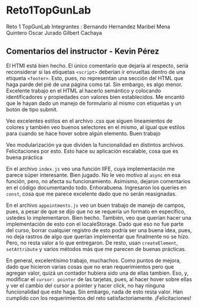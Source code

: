 # Reto1TopGunLab
Reto 1 TopGunLab
Integrantes :
Bernando Hernandez
Maribel Mena Quintero
Oscar Jurado
Gilbert Cachaya 


## Comentarios del instructor - Kevin Pérez
El HTMl está bien hecho. El único comentarío que dejaría al respecto, sería reconsiderar si las etiquetas `<script>` deberían ir envueltas dentro de una etiqueta `<footer>`. Esto, pues, no representan una sección del HTML que haga parde del pié de una página como tal. Sin embargo, es algo menor. Excelente trabajo en el HTML al hacerlo semántico y colocando identificadores y propiedades con valores bien establecidos. Me encantó que le hayan dado un manejo de formulario al mismo con etiquetas y un botón de tipo submit.

Veo excelentes estilos en el archivo .css que siguen lineamientos de colores y también veo buenos selectores en el mismo, al igual que estilos para cuando se hace hover sobre algún elemento. Buen trabajo

Veo modularización ya que dividen la funcionalidad en distintos archivos. Felicitaciones por esto. Esto hace su aplicación escalable, cosa que es buena práctica

En el archivo `index.js` veo una función IIFE, cuya implementación me parece súper interesante. Bien jugado. No le veo motivo al `async` en esa función, pero, no afecta su funcionamiento. Asimismo, dejaron comentarios en el código documentando todo. Enhorabuena. Ingresaron los queries en `const`, cosa que me parece excelente dado que no serán reasignadas.

En el archivo `appointments.js` veo un buen trabajo de manejo de campos, pues, a pesar de que se dijo que no se requería un formato en específico, ustedes lo implementaron. Bien hecho. También, veo que querían hacer una implementación de esto con el localeStorage. Dado que eso no fue parte del curso, borrar cualquier registro de esto podría ser una buena idea, pues, no deja rastros de algo que querían implementar que finalmente no se hizo. Pero, no resta valor a lo que entregaron. De resto, usan `createElement`, `setAttribute` y varios métodos más que me parecen de buenas prácticas.

En general, excelentísimo trabajo, muchachos. Como puntos de mejora, dado que hicieron varias cosas que no eran requerimientos pero que agregan valor, quizá un contador hubiera sido una de ellas tambien. Eso, y, modificar el `cursor: pointer` de las tarjetas, pues, al hacer hover sobre ellas y ver el cambio del cursor a pointer y hacer click, no hay ninguna funcionalidad que este haga. Sin embargo, nada de esto resta valor. Han cumplido con los requerimientos del reto satisfactoriamente. ¡Felicitaciones!
